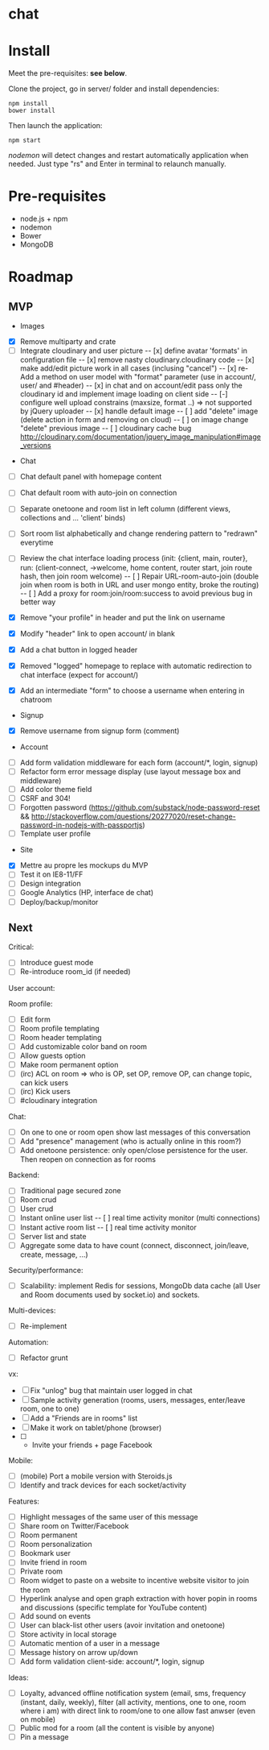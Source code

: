chat
====

# Install

Meet the pre-requisites: **see below**.

Clone the project, go in server/ folder and install dependencies:

```
npm install
bower install
```

Then launch the application:

```
npm start
```

*nodemon* will detect changes and restart automatically application when needed. Just type "rs" and Enter in terminal to relaunch manually.

# Pre-requisites

* node.js + npm
* nodemon
* Bower
* MongoDB

# Roadmap

## MVP

- Images
- [x] Remove multiparty and crate
- [ ] Integrate cloudinary and user picture
-- [x] define avatar 'formats' in configuration file
-- [x] remove nasty cloudinary.cloudinary code
-- [x] make add/edit picture work in all cases (inclusing "cancel")
-- [x] re-Add a method on user model with "format" parameter (use in account/, user/ and #header)
-- [x] in chat and on account/edit pass only the cloudinary id and implement image loading on client side
-- [-] configure well upload constrains (maxsize, format ..) => not supported by jQuery uploader
-- [x] handle default image
-- [ ] add "delete" image (delete action in form and removing on cloud)
-- [ ] on image change "delete" previous image
-- [ ] cloudinary cache bug http://cloudinary.com/documentation/jquery_image_manipulation#image_versions

- Chat
- [ ] Chat default panel with homepage content
- [ ] Chat default room with auto-join on connection
- [ ] Separate onetoone and room list in left column (different views, collections and ... 'client' binds)
- [ ] Sort room list alphabetically and change rendering pattern to "redrawn" everytime
- [ ] Review the chat interface loading process (init: {client, main, router}, run: (client-connect, ->welcome, home content, router start, join route hash, then join room welcome)
-- [ ] Repair URL-room-auto-join (double join when room is both in URL and user mongo entity, broke the routing)
-- [ ] Add a proxy for room:join/room:success to avoid previous bug in better way

- [x] Remove "your profile" in header and put the link on username
- [x] Modify "header" link to open account/ in blank
- [x] Add a chat button in logged header
- [x] Removed "logged" homepage to replace with automatic redirection to chat interface (expect for account/)
- [x] Add an intermediate "form" to choose a username when entering in chatroom

- Signup
- [x] Remove username from signup form (comment)

- Account
- [ ] Add form validation middleware for each form (account/*, login, signup)
- [ ] Refactor form error message display (use layout message box and middleware)
- [ ] Add color theme field
- [ ] CSRF and 304!
- [ ] Forgotten password (https://github.com/substack/node-password-reset && http://stackoverflow.com/questions/20277020/reset-change-password-in-nodejs-with-passportjs)
- [ ] Template user profile

- Site
- [x] Mettre au propre les mockups du MVP
- [ ] Test it on IE8-11/FF
- [ ] Design integration
- [ ] Google Analytics (HP, interface de chat)
- [ ] Deploy/backup/monitor

## Next

Critical:
- [ ] Introduce guest mode
- [ ] Re-introduce room_id (if needed)

User account:

Room profile:
- [ ] Edit form
- [ ] Room profile templating
- [ ] Room header templating
- [ ] Add customizable color band on room
- [ ] Allow guests option
- [ ] Make room permanent option
- [ ] (irc) ACL on room => who is OP, set OP, remove OP, can change topic, can kick users
- [ ] (irc) Kick users
- [ ] #cloudinary integration

Chat:
- [ ] On one to one or room open show last messages of this conversation
- [ ] Add "presence" management (who is actually online in this room?)
- [ ] Add onetoone persistence: only open/close persistence for the user. Then reopen on connection as for rooms

Backend:
- [ ] Traditional page secured zone
- [ ] Room crud
- [ ] User crud
- [ ] Instant online user list
-- [ ] real time activity monitor (multi connections)
- [ ] Instant active room list
-- [ ] real time activity monitor
- [ ] Server list and state
- [ ] Aggregate some data to have count (connect, disconnect, join/leave, create, message, ...)

Security/performance:
- [ ] Scalability: implement Redis for sessions, MongoDb data cache (all User and Room documents used by socket.io) and sockets.

Multi-devices:
- [ ] Re-implement

Automation:
- [ ] Refactor grunt

vx:
- [ ] Fix "unlog" bug that maintain user logged in chat
- [ ] Sample activity generation (rooms, users, messages, enter/leave room, one to one)
- [ ] Add a "Friends are in rooms" list
- [ ] Make it work on tablet/phone (browser)
- [ ] + Invite your friends + page Facebook

Mobile:
- [ ] (mobile) Port a mobile version with Steroids.js
- [ ] Identify and track devices for each socket/activity

Features:
- [ ] Highlight messages of the same user of this message
- [ ] Share room on Twitter/Facebook
- [ ] Room permanent
- [ ] Room personalization
- [ ] Bookmark user
- [ ] Invite friend in room
- [ ] Private room
- [ ] Room widget to paste on a website to incentive website visitor to join the room
- [ ] Hyperlink analyse and open graph extraction with hover popin in rooms and discussions (specific template for YouTube content)
- [ ] Add sound on events
- [ ] User can black-list other users (avoir invitation and onetoone)
- [ ] Store activity in local storage
- [ ] Automatic mention of a user in a message
- [ ] Message history on arrow up/down
- [ ] Add form validation client-side: account/*, login, signup

Ideas:
- [ ] Loyalty, advanced offline notification system (email, sms, frequency (instant, daily, weekly), filter (all activity, mentions, one to one, room where i am) with direct link to room/one to one allow fast anwser (even on mobile)
- [ ] Public mod for a room (all the content is visible by anyone)
- [ ] Pin a message
